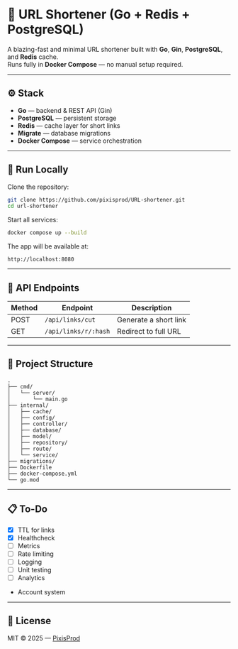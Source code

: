 # 🔗 URL Shortener (Go + Redis + PostgreSQL)

A blazing-fast and minimal URL shortener built with **Go**, **Gin**, **PostgreSQL**, and **Redis** cache.  
Runs fully in **Docker Compose** — no manual setup required.

---

## ⚙️ Stack
- **Go** — backend & REST API (Gin)
- **PostgreSQL** — persistent storage
- **Redis** — cache layer for short links
- **Migrate** — database migrations
- **Docker Compose** — service orchestration

---

## 🚀 Run Locally

Clone the repository:

```bash
git clone https://github.com/pixisprod/URL-shortener.git
cd url-shortener
```

Start all services:

```bash
docker compose up --build
```

The app will be available at:
```
http://localhost:8080
```

---

## 📡 API Endpoints

| Method | Endpoint             | Description            |
|--------|----------------------|------------------------|
| POST   | `/api/links/cut`     | Generate a short link  |
| GET    | `/api/links/r/:hash` | Redirect to full URL   |

---

## 🧱 Project Structure

```
.
├── cmd/
│   └── server/
│       └── main.go
├── internal/
│   ├── cache/
│   ├── config/
│   ├── controller/
│   ├── database/
│   ├── model/
│   ├── repository/
│   ├── route/
│   └── service/
├── migrations/
├── Dockerfile
├── docker-compose.yml
└── go.mod
```

---

## 📋 To-Do
- [x] TTL for links
- [x] Healthcheck
- [ ] Metrics
- [ ] Rate limiting
- [ ] Logging
- [ ] Unit testing
- [ ] Analytics

- Account system

---

## 📄 License

MIT © 2025 — [PixisProd](https://github.com/pixisprod)
